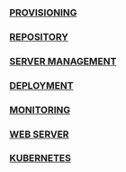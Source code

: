 ### [PROVISIONING](https://github.com/galantixa/final-tasks-dumbways/tree/main/01-provisioning)
### [REPOSITORY](https://github.com/galantixa/final-tasks-dumbways/tree/main/02-repository)
### [SERVER MANAGEMENT](https://github.com/galantixa/final-tasks-dumbways/tree/main/03-server-management)
### [DEPLOYMENT](https://github.com/galantixa/final-tasks-dumbways/tree/main/04-deployment)
### [MONITORING](https://github.com/galantixa/final-tasks-dumbways/tree/main/05-monitoring)
### [WEB SERVER](https://github.com/galantixa/final-tasks-dumbways/tree/main/06-web-server)
### [KUBERNETES](https://github.com/galantixa/final-tasks-dumbways/tree/main/07-kubernetes)
